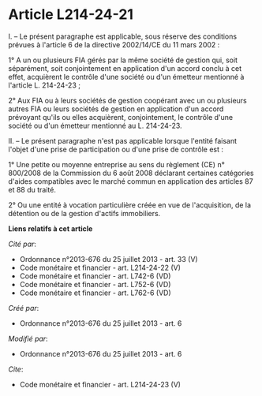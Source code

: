 # Article L214-24-21

I. – Le présent paragraphe est applicable, sous réserve des conditions prévues à l'article 6 de la directive 2002/14/CE du 11
mars 2002 :

1° A un ou plusieurs FIA gérés par la même société de gestion qui, soit séparément, soit conjointement en application d'un
accord conclu à cet effet, acquièrent le contrôle d'une société ou d'un émetteur mentionné à l'article L. 214-24-23 ;

2° Aux FIA ou à leurs sociétés de gestion coopérant avec un ou plusieurs autres FIA ou leurs sociétés de gestion en
application d'un accord prévoyant qu'ils ou elles acquièrent, conjointement, le contrôle d'une société ou d'un émetteur
mentionné au L. 214-24-23.

II. – Le présent paragraphe n'est pas applicable lorsque l'entité faisant l'objet d'une prise de participation ou d'une prise
de contrôle est :

1° Une petite ou moyenne entreprise au sens du règlement (CE) n° 800/2008 de la Commission du 6 août 2008 déclarant certaines
catégories d'aides compatibles avec le marché commun en application des articles 87 et 88 du traité.

2° Ou une entité à vocation particulière créée en vue de l'acquisition, de la détention ou de la gestion d'actifs
immobiliers.

**Liens relatifs à cet article**

_Cité par_:

  - Ordonnance n°2013-676 du 25 juillet 2013 - art. 33 (V)
  - Code monétaire et financier - art. L214-24-22 (V)
  - Code monétaire et financier - art. L742-6 (VD)
  - Code monétaire et financier - art. L752-6 (VD)
  - Code monétaire et financier - art. L762-6 (VD)

_Créé par_:

  - Ordonnance n°2013-676 du 25 juillet 2013 - art. 6

_Modifié par_:

  - Ordonnance n°2013-676 du 25 juillet 2013 - art. 6

_Cite_:

  - Code monétaire et financier - art. L214-24-23 (V)
